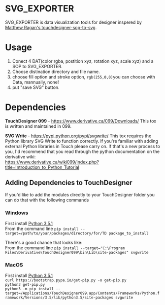 # SVG_EXPORTER
SVG_EXPORTER is data visualization tools for designer inspered by [Matthew Ragan's touchdesigner-sop-to-svg](https://github.com/raganmd/touchdesigner-sop-to-svg).

# Usage
1. Conect 4 DAT(color rgba, postition xyz, rotation xyz, scale xyz) and a SOP to SVG_EXPORTER.
2. Choose distination directory and file name.
3. choose fill option and stroke option, `rgb(255,0,0)`you can choose with Data, mannually, none!
4. put "save SVG" button.

# Dependencies
**TouchDesigner 099** - https://www.derivative.ca/099/Downloads/
This tox is written and maintained in 099.

**SVG Write** - https://pypi.python.org/pypi/svgwrite/
This tox requires the Python library SVG Write to function correctly. If you're familiar with adding external Python libraries in Touch please carry on. If that's a new process to you, I'd recommend that you read through the python documentation on the derivative wiki:  
https://www.derivative.ca/wiki099/index.php?title=Introduction_to_Python_Tutorial

## Adding Dependencies to TouchDesigner
If you'd like to add the modules directly to your TouchDesigner folder you can do that with the following commands

### **Windows**
First install [Python 3.5.1](https://www.python.org/downloads/release/python-351/)  
From the command line `pip install --target=/path/to/your/packages/directory/for/TD package_to_install`  

There's a good chance that looks like:  
From the command line `pip install --target="C:\Program Files\Derivative\TouchDesigner099\bin\Lib\site-packages" svgwrite`

### **MacOS**
First install [Python 3.5.1](https://www.python.org/downloads/release/python-351/)  
`curl https://bootstrap.pypa.io/get-pip.py -o get-pip.py`  
`python3 get-pip.py`  
`python3 -m pip install --target=/Applications/TouchDesigner099.app/Contents/Frameworks/Python.framework/Versions/3.5/lib/python3.5/site-packages svgwrite`
